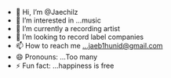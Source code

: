 - 👋 Hi, I’m @Jaechilz
- 👀 I’m interested in ...music
- 🌱 I’m currently a recording artist 
- 💞️ I’m looking to record label companies 
- 📫 How to reach me ...jaeb1hunid@gmail.com 
- 😄 Pronouns: ...Too many 
- ⚡ Fun fact: ...happiness is free

<!---
Jaechilz/Jaechilz is a ✨ special ✨ repository because its `README.md` (this file) appears on your GitHub profile.
You can click the Preview link to take a look at your changes.
--->
